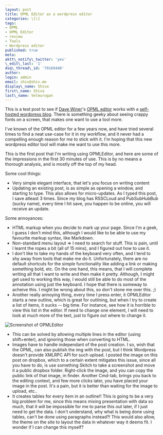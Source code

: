 ```yaml
---
layout: post
title: OPML Editor as a wordpress editor
categories: \[\]
tags:
- OPML
- OPML Editor
- review
- Tools
- Wordpress editor
published: true
meta:
aktt\_notify\_twitter: 'yes'
\_edit\_last: '1'
dsq\_thread\_id: '79169440'
author:
login: admin
email: shiv@shiv.me
display\_name: Shiva
first\_name: Shiva
last\_name: Velmurugan
---
```


This is a test post to see if [Dave Winer][0]'s [][1][OPML editor][1] works with a [][2][][2][self-hosted wordpress blog][2]. There is something geeky about seeing crappy fonts on a screen, that makes one want to use a tool more. 

I've known of the OPML editor for a few years now, and have tried several times to find a neat use-case for it in my workflow, and it never had a compelling enough reason for me to stick with it. I'm hoping that this new wordpress editor tool will make me want to use this more.

This is the first post that I'm writing using OPMLEditor, and here are some of the impressions in the first 30 minutes of use. This is by no means a thorough analysis, and is mostly off the top of my head.

Some cool things:

* Very simple elegant interface, that let's you focus on writing content
* Updating an existing post, is as simple as opening a window, and starting to type. This also allows for micro-updates. As I typed this post, I save atleast 3 times. Since my blog has RSSCLoud and PubSubHubBub (sucky name), every time I hit save, you happen to be online, you will receive an update.

Some annoyances:

* HTML markup when you decide to mark up your page. Since I'm a geek, I guess I don't mind this, although I would like to be able to use my favourite markup syntax, like Markdown.
* Non-standard menu layout =\> I need to search for stuff. This is pain, until I learnt the ropes a bit (all of 15 mins), and I figured out how to use it. 
* I don't like to take my hands of the keyboard very often, and I tend to shy away from tools that make me do it. Unfortunately, there are no default shortcuts for the simple functionality like adding a link or making something bold, etc. On the one hand, this means, that I will complete writing all that I want to write and then make it pretty. Although, I might get used to working this way, I would still be able to do most of the annotation using just the keyboard. I hope that there is someway to acheive this. I might be wrong about this, so don't stone me over this. ;)
* Another really annoying thing, every time I press enter, it OPMLEditor starts a new outline, which is great for outlining, but when I try to create a list of items, it sucks -- big time. For instance, see how it is horrible to view this list in the editor. If need to change one element, I will need to look at much more of the text, just to figure out where to change it.

![Screenshot of OPMLEditor](/images/user.wordPress.workspace.png)
* This can be solved by allowing multiple lines in the editor (using shift+enter), and ignoring those when converting to HTML.
* Images have to handle independant of the post creation. I so, wish that the OPML, can also publish the img with the post, but I think Wordpress doesn't provide XMLRPC API for such upload. I posted the image on this post on dropbox, which to a certain extent mitigates this issue, since all you have to do, is use something Skitch to take a screenshot and move it a public dropbox folder. Right-click the image, and you can copy the public link of that image, in finder. Another Cmd-tab, brings you back to the editing context, and few more clicks later, you have placed your image in the post. It's a pain, but it is better than waiting for the image to upload, etc..
* It creates tables for every item in an outline!! This is going to be a very big problem for me, since this means mixing presentation with data so much, that it will be impossible for me to parse this out later, if I just need to get the data. I don't understand, why what is being done using tables, can't be done using paragraphs instead?! This would also allow, the theme on the site to layout the data in whatever way it deems fit. I wonder if I can change this myself?



[0]: http://www.scripting.com/stories/2007/02/21/daveWinerBio.html
[1]: http://editor.opml.org/
[2]: http://wordpressroot.wordpress.com/2008/08/09/writing-for-wordpress-in-the-opml-editor/